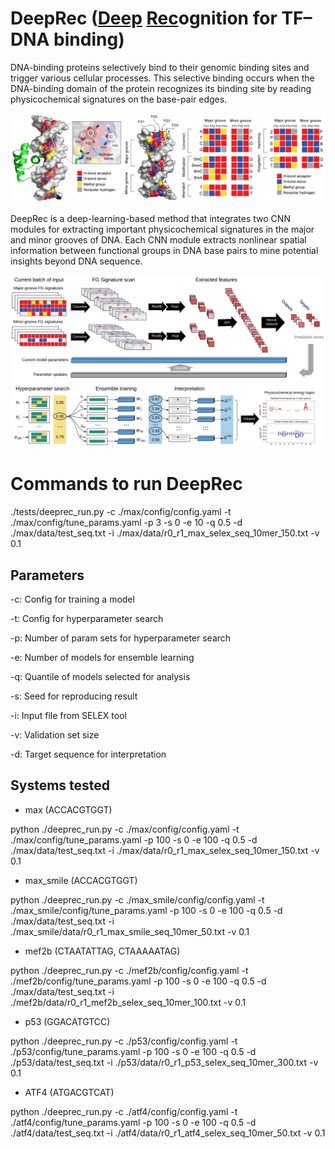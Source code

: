 # DeepRec (<u>Deep</u> <u>Rec</u>ognition for TF–DNA binding)
DNA-binding proteins selectively bind to their genomic binding sites and trigger various cellular processes. This selective binding occurs when the DNA-binding domain of the protein recognizes its binding site by reading physicochemical signatures on the base-pair edges.


![alt text](https://github.com/TsuPeiChiu/deeprec/blob/main/deeprec/imgs/figure1.jpg)


DeepRec is a deep-learning-based method that integrates two CNN modules for extracting important physicochemical signatures in the major and minor grooves of DNA. Each CNN module extracts nonlinear spatial information between functional groups in DNA base pairs to mine potential insights beyond DNA sequence.


![alt text](https://github.com/TsuPeiChiu/deeprec/blob/main/deeprec/imgs/figure2.jpg)


# Commands to run DeepRec
./tests/deeprec_run.py -c ./max/config/config.yaml -t ./max/config/tune_params.yaml -p 3 -s 0 -e 10 -q 0.5 -d ./max/data/test_seq.txt -i ./max/data/r0_r1_max_selex_seq_10mer_150.txt -v 0.1

## Parameters 
-c: Config for training a model

-t: Config for hyperparameter search

-p: Number of param sets for hyperparameter search

-e: Number of models for ensemble learning

-q: Quantile of models selected for analysis

-s: Seed for reproducing result

-i: Input file from SELEX tool

-v: Validation set size

-d: Target sequence for interpretation

## Systems tested
- max (ACCACGTGGT)

python ./deeprec_run.py -c ./max/config/config.yaml -t ./max/config/tune_params.yaml -p 100 -s 0 -e 100 -q 0.5 -d ./max/data/test_seq.txt -i ./max/data/r0_r1_max_selex_seq_10mer_150.txt -v 0.1

- max_smile (ACCACGTGGT)

python ./deeprec_run.py -c ./max_smile/config/config.yaml -t ./max_smile/config/tune_params.yaml -p 100 -s 0 -e 100 -q 0.5 -d ./max/data/test_seq.txt -i ./max_smile/data/r0_r1_max_smile_seq_10mer_50.txt -v 0.1

- mef2b (CTAATATTAG, CTAAAAATAG)

python ./deeprec_run.py -c ./mef2b/config/config.yaml -t ./mef2b/config/tune_params.yaml -p 100 -s 0 -e 100 -q 0.5 -d ./max/data/test_seq.txt -i ./mef2b/data/r0_r1_mef2b_selex_seq_10mer_100.txt -v 0.1

- p53 (GGACATGTCC)

python ./deeprec_run.py -c ./p53/config/config.yaml -t ./p53/config/tune_params.yaml -p 100 -s 0 -e 100 -q 0.5 -d ./p53/data/test_seq.txt -i ./p53/data/r0_r1_p53_selex_seq_10mer_300.txt -v 0.1

- ATF4 (ATGACGTCAT)

python ./deeprec_run.py -c ./atf4/config/config.yaml -t ./atf4/config/tune_params.yaml -p 100 -s 0 -e 100 -q 0.5 -d ./atf4/data/test_seq.txt -i ./atf4/data/r0_r1_atf4_selex_seq_10mer_50.txt -v 0.1

